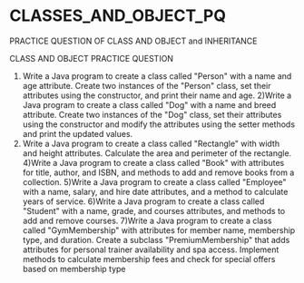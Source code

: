 # CLASSES_AND_OBJECT_PQ
PRACTICE QUESTION OF CLASS AND OBJECT and INHERITANCE

CLASS AND OBJECT PRACTICE QUESTION
1) Write a Java program to create a class called "Person" with a name and age attribute. Create two instances of the "Person" class, set their attributes using the constructor, and print their name and age.
2)Write a Java program to create a class called "Dog" with a name and breed attribute. Create two instances of the "Dog" class, set their attributes using the constructor and modify the attributes using the setter methods and print the updated values.
3)  Write a Java program to create a class called "Rectangle" with width and height attributes. Calculate the area and perimeter of the rectangle.
4)Write a Java program to create a class called "Book" with attributes for title, author, and ISBN, and methods to add and remove books from a collection.
5)Write a Java program to create a class called "Employee" with a name, salary, and hire date attributes, and a method to calculate years of service.
6)Write a Java program to create a class called "Student" with a name, grade, and courses attributes, and methods to add and remove courses.
7)Write a Java program to create a class called "GymMembership" with attributes for member name, membership type, and duration. Create a subclass "PremiumMembership" that adds attributes for personal trainer availability and spa access. Implement methods to calculate membership fees and check for special offers based on membership type
